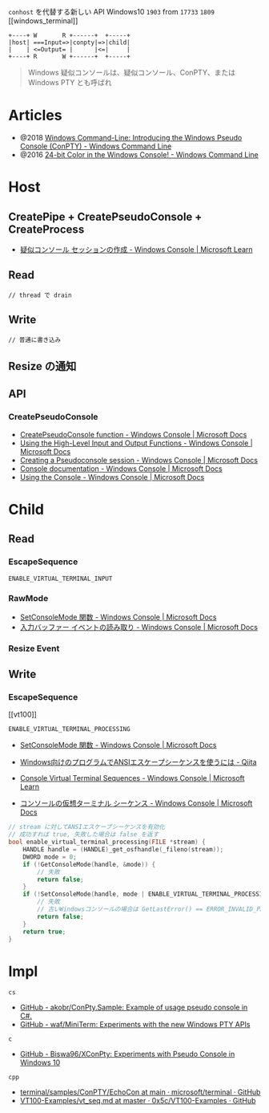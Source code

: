 `conhost` を代替する新しい API
Windows10 `1903`
from `17733` `1809`
[[windows_terminal]]

```
+----+ W       R +------+  +-----+
|host| ===Input=>|conpty|=>|child|
|    | <=Output= |      |<=|     |
+----+ R       W +------+  +-----+
```

> Windows 疑似コンソールは、疑似コンソール、ConPTY、または Windows PTY とも呼ばれ

# Articles
- @2018 [Windows Command-Line: Introducing the Windows Pseudo Console (ConPTY) - Windows Command Line](https://devblogs.microsoft.com/commandline/windows-command-line-introducing-the-windows-pseudo-console-conpty/)
- @2016 [24-bit Color in the Windows Console! - Windows Command Line](https://devblogs.microsoft.com/commandline/24-bit-color-in-the-windows-console/)

# Host

## CreatePipe + CreatePseudoConsole + CreateProcess
- [疑似コンソール セッションの作成 - Windows Console | Microsoft Learn](https://learn.microsoft.com/ja-jp/windows/console/creating-a-pseudoconsole-session)

## Read
```
// thread で drain
```

## Write
```
// 普通に書き込み
```

## Resize の通知

## API
### CreatePseudoConsole
- [CreatePseudoConsole function - Windows Console | Microsoft Docs](https://docs.microsoft.com/en-us/windows/console/createpseudoconsole)
- [Using the High-Level Input and Output Functions - Windows Console | Microsoft Docs](https://docs.microsoft.com/en-us/windows/console/using-the-high-level-input-and-output-functions)
- [Creating a Pseudoconsole session - Windows Console | Microsoft Docs](https://docs.microsoft.com/en-us/windows/console/creating-a-pseudoconsole-session#preparing-for-creation-of-the-child-process)
- [Console documentation - Windows Console | Microsoft Docs](https://docs.microsoft.com/en-us/windows/console/)
- [Using the Console - Windows Console | Microsoft Docs](https://docs.microsoft.com/en-us/windows/console/using-the-console)

# Child

## Read

### EscapeSequence
`ENABLE_VIRTUAL_TERMINAL_INPUT`

### RawMode
- [SetConsoleMode 関数 - Windows Console | Microsoft Docs](https://docs.microsoft.com/ja-jp/windows/console/setconsolemode)
- [入力バッファー イベントの読み取り - Windows Console | Microsoft Docs](https://docs.microsoft.com/ja-jp/windows/console/reading-input-buffer-events)

### Resize Event

## Write

### EscapeSequence
 [[vt100]]
 
`ENABLE_VIRTUAL_TERMINAL_PROCESSING`
- [SetConsoleMode 関数 - Windows Console | Microsoft Docs](https://docs.microsoft.com/ja-jp/windows/console/setconsolemode)

- [Windows向けのプログラムでANSIエスケープシーケンスを使うには - Qiita](https://qiita.com/mod_poppo/items/2ff384530c6f3215c635)
- [Console Virtual Terminal Sequences - Windows Console | Microsoft Learn](https://learn.microsoft.com/en-us/windows/console/console-virtual-terminal-sequences)
- [コンソールの仮想ターミナル シーケンス - Windows Console | Microsoft Docs](https://docs.microsoft.com/ja-jp/windows/console/console-virtual-terminal-sequences)
```c
// stream に対してANSIエスケープシーケンスを有効化
// 成功すれば true, 失敗した場合は false を返す 
bool enable_virtual_terminal_processing(FILE *stream) { 
	HANDLE handle = (HANDLE)_get_osfhandle(_fileno(stream)); 
	DWORD mode = 0;
	if (!GetConsoleMode(handle, &mode)) { 
		// 失敗 
		return false; 
	} 
	if (!SetConsoleMode(handle, mode | ENABLE_VIRTUAL_TERMINAL_PROCESSING)) { 
		// 失敗 
		// 古いWindowsコンソールの場合は GetLastError() == ERROR_INVALID_PARAMETER
		return false; 
	} 
	return true; 
}
```

# Impl
`cs`
- [GitHub - akobr/ConPty.Sample: Example of usage pseudo console in C#.](https://github.com/akobr/ConPty.Sample)
- [GitHub - waf/MiniTerm: Experiments with the new Windows PTY APIs](https://github.com/waf/MiniTerm)

`c`
- [GitHub - Biswa96/XConPty: Experiments with Pseudo Console in Windows 10](https://github.com/Biswa96/XConPty)

`cpp`
- [terminal/samples/ConPTY/EchoCon at main · microsoft/terminal · GitHub](https://github.com/microsoft/terminal/tree/master/samples/ConPTY/EchoCon)
- [VT100-Examples/vt_seq.md at master · 0x5c/VT100-Examples · GitHub](https://github.com/0x5c/VT100-Examples/blob/master/vt_seq.md)
